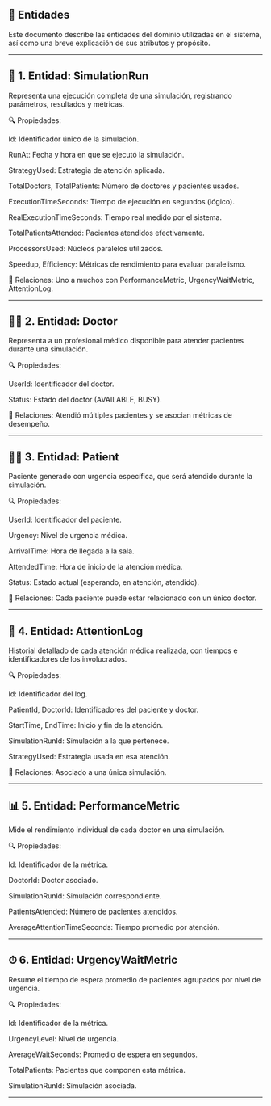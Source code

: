 ## 🧾 Entidades

Este documento describe las entidades del dominio utilizadas en el sistema, así como una breve explicación de sus atributos y propósito.


-----------------------------------------------------------------------------------------------------------

## 🧩 1. Entidad: SimulationRun

Representa una ejecución completa de una simulación, registrando parámetros, resultados y métricas.

🔍 Propiedades:

Id: Identificador único de la simulación.

RunAt: Fecha y hora en que se ejecutó la simulación.

StrategyUsed: Estrategia de atención aplicada.

TotalDoctors, TotalPatients: Número de doctores y pacientes usados.

ExecutionTimeSeconds: Tiempo de ejecución en segundos (lógico).

RealExecutionTimeSeconds: Tiempo real medido por el sistema.

TotalPatientsAttended: Pacientes atendidos efectivamente.

ProcessorsUsed: Núcleos paralelos utilizados.

Speedup, Efficiency: Métricas de rendimiento para evaluar paralelismo.

🔗 Relaciones: Uno a muchos con PerformanceMetric, UrgencyWaitMetric, AttentionLog.


-----------------------------------------------------------------------------------------------------------

## 🧑‍⚕️ 2. Entidad: Doctor

Representa a un profesional médico disponible para atender pacientes durante una simulación.

🔍 Propiedades:

UserId: Identificador del doctor.

Status: Estado del doctor (AVAILABLE, BUSY).

🔗 Relaciones: Atendió múltiples pacientes y se asocian métricas de desempeño.


-----------------------------------------------------------------------------------------------------------

## 🧑‍🦽 3. Entidad: Patient

Paciente generado con urgencia específica, que será atendido durante la simulación.

🔍 Propiedades:

UserId: Identificador del paciente.

Urgency: Nivel de urgencia médica.

ArrivalTime: Hora de llegada a la sala.

AttendedTime: Hora de inicio de la atención médica.

Status: Estado actual (esperando, en atención, atendido).

🔗 Relaciones: Cada paciente puede estar relacionado con un único doctor.


-----------------------------------------------------------------------------------------------------------

## 📝 4. Entidad: AttentionLog

Historial detallado de cada atención médica realizada, con tiempos e identificadores de los involucrados.

🔍 Propiedades:

Id: Identificador del log.

PatientId, DoctorId: Identificadores del paciente y doctor.

StartTime, EndTime: Inicio y fin de la atención.

SimulationRunId: Simulación a la que pertenece.

StrategyUsed: Estrategia usada en esa atención.

🔗 Relaciones: Asociado a una única simulación.


-----------------------------------------------------------------------------------------------------------

## 📊 5. Entidad: PerformanceMetric

Mide el rendimiento individual de cada doctor en una simulación.

🔍 Propiedades:

Id: Identificador de la métrica.

DoctorId: Doctor asociado.

SimulationRunId: Simulación correspondiente.

PatientsAttended: Número de pacientes atendidos.

AverageAttentionTimeSeconds: Tiempo promedio por atención.


-----------------------------------------------------------------------------------------------------------

## ⏱ 6. Entidad: UrgencyWaitMetric

Resume el tiempo de espera promedio de pacientes agrupados por nivel de urgencia.

🔍 Propiedades:

Id: Identificador de la métrica.

UrgencyLevel: Nivel de urgencia.

AverageWaitSeconds: Promedio de espera en segundos.

TotalPatients: Pacientes que componen esta métrica.

SimulationRunId: Simulación asociada.


-----------------------------------------------------------------------------------------------------------
